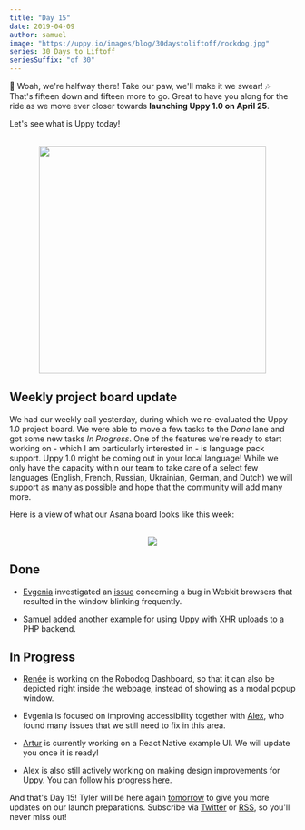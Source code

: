 ```yaml
---
title: "Day 15"
date: 2019-04-09
author: samuel
image: "https://uppy.io/images/blog/30daystoliftoff/rockdog.jpg"
series: 30 Days to Liftoff
seriesSuffix: "of 30"
---
```


:musical_note: Woah, we're halfway there! Take our paw, we'll make it we swear! :notes: That's fifteen down and fifteen more to go. Great to have you along for the ride as we move ever closer towards **launching Uppy 1.0 on April 25**.

Let's see what is Uppy today!

<center><br /><img width="400" src="/images/blog/30daystoliftoff/rockdog.jpg"><br /></center>

<!--more-->

## Weekly project board update

We had our weekly call yesterday, during which we re-evaluated the Uppy 1.0 project board. We were able to move a few tasks to the _Done_ lane and got some new tasks _In Progress_. One of the features we're ready to start working on - which I am particularly interested in - is language pack support. Uppy 1.0 might be coming out in your local language! While we only have the capacity within our team to take care of a select few languages (English, French, Russian, Ukrainian, German, and Dutch) we will support as many as possible and hope that the community will add many more.

Here is a view of what our Asana board looks like this week:

<center><br /><img src="/images/blog/30daystoliftoff/2019-04-09-asana-board.png"><br /></center>

## Done

- [Evgenia](https://github.com/lakesare) investigated an [issue](https://github.com/goemerge/uppy/pull/1400#issuecomment-481039845) concerning a bug in Webkit browsers that resulted in the window blinking frequently.

- [Samuel](https://github.com/samuelayo) added another [example](https://github.com/goemerge/uppy/pull/1389) for using Uppy with XHR uploads to a PHP backend.

## In Progress

- [Renée](https://github.com/goto-bus-stop) is working on the Robodog Dashboard, so that it can also be depicted right inside the webpage, instead of showing as a modal popup window.

- Evgenia is focused on improving accessibility together with [Alex](https://github.com/nqst), who found many issues that we still need to fix in this area.

- [Artur](https://github.com/arturi) is currently working on a React Native example UI. We will update you once it is ready!

- Alex is also still actively working on making design improvements for Uppy. You can follow his progress [here](https://github.com/nqst/uppy/commits/design-facelift).

And that's Day 15! Tyler will be here again [tomorrow](/blog/2019/04/liftoff-16/) to give you more updates on our launch preparations. Subscribe via [Twitter](https://twitter.com/uppy_io) or [RSS](https://uppy.io/atom.xml), so you'll never miss out!
